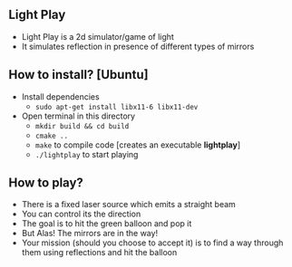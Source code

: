 ## Light Play
* Light Play is a 2d simulator/game of light
* It simulates reflection in presence of different types of mirrors

## How to install? [Ubuntu]
* Install dependencies
    * `sudo apt-get install libx11-6 libx11-dev`
* Open terminal in this directory
    * `mkdir build && cd build`
    * `cmake ..`
    * `make` to compile code [creates an executable **lightplay**]
    * `./lightplay` to start playing

## How to play?
* There is a fixed laser source which emits a straight beam
* You can control its the direction
* The goal is to hit the green balloon and pop it
* But Alas! The mirrors are in the way!
* Your mission (should you choose to accept it) is to find a way through them using reflections and hit the balloon
